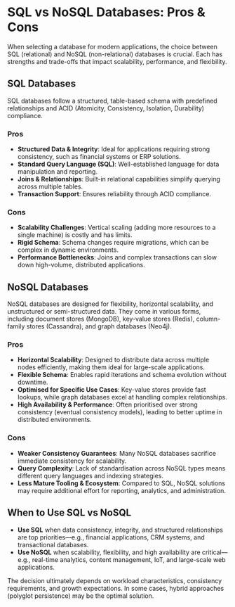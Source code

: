 # SQL vs NoSQL Databases: Pros & Cons

When selecting a database for modern applications, the choice between SQL (relational) and NoSQL (non-relational) databases is crucial. Each has strengths and trade-offs that impact scalability, performance, and flexibility.

## **SQL Databases**

SQL databases follow a structured, table-based schema with predefined relationships and ACID (Atomicity, Consistency, Isolation, Durability) compliance.

### **Pros**

- **Structured Data & Integrity**: Ideal for applications requiring strong consistency, such as financial systems or ERP solutions.
- **Standard Query Language (SQL)**: Well-established language for data manipulation and reporting.
- **Joins & Relationships**: Built-in relational capabilities simplify querying across multiple tables.
- **Transaction Support**: Ensures reliability through ACID compliance.

### **Cons**

- **Scalability Challenges**: Vertical scaling (adding more resources to a single machine) is costly and has limits.
- **Rigid Schema**: Schema changes require migrations, which can be complex in dynamic environments.
- **Performance Bottlenecks**: Joins and complex transactions can slow down high-volume, distributed applications.

## **NoSQL Databases**

NoSQL databases are designed for flexibility, horizontal scalability, and unstructured or semi-structured data. They come in various forms, including document stores (MongoDB), key-value stores (Redis), column-family stores (Cassandra), and graph databases (Neo4j).

### **Pros**

- **Horizontal Scalability**: Designed to distribute data across multiple nodes efficiently, making them ideal for large-scale applications.
- **Flexible Schema**: Enables rapid iterations and schema evolution without downtime.
- **Optimised for Specific Use Cases**: Key-value stores provide fast lookups, while graph databases excel at handling complex relationships.
- **High Availability & Performance**: Often prioritised over strong consistency (eventual consistency models), leading to better uptime in distributed environments.

### **Cons**

- **Weaker Consistency Guarantees**: Many NoSQL databases sacrifice immediate consistency for scalability.
- **Query Complexity**: Lack of standardisation across NoSQL types means different query languages and indexing strategies.
- **Less Mature Tooling & Ecosystem**: Compared to SQL, NoSQL solutions may require additional effort for reporting, analytics, and administration.

## **When to Use SQL vs NoSQL**

- **Use SQL** when data consistency, integrity, and structured relationships are top priorities—e.g., financial applications, CRM systems, and transactional databases.
- **Use NoSQL** when scalability, flexibility, and high availability are critical—e.g., real-time analytics, content management, IoT, and large-scale web applications.

The decision ultimately depends on workload characteristics, consistency requirements, and growth expectations. In some cases, hybrid approaches (polyglot persistence) may be the optimal solution.
